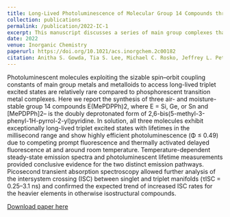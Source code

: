 ```yaml
---
title: Long-Lived Photoluminescence of Molecular Group 14 Compounds through Thermally Activated Delayed Fluorescence
collection: publications
permalink: /publication/2022-IC-1
excerpt: This manuscript discusses a series of main group complexes that show thermally activated delayed fluorescence featuring two distinct emission pathways that is modulated by the spin-orbit coupling of the central, group 14 atom.
date: 2022
venue: Inorganic Chemistry
paperurl: https://doi.org/10.1021/acs.inorgchem.2c00182
citation: Anitha S. Gowda, Tia S. Lee, Michael C. Rosko, Jeffrey L. Petersen, Felix N. Castellano, Carsten Milsmann. Long-Lived Photoluminescence of Molecular Group 14 Compounds through Thermally Activated Delayed Fluorescence. Inorg. Chem. 2022, 61(19) 7338–7348. 
---
```

Photoluminescent molecules exploiting the sizable spin–orbit coupling constants of main group metals and metalloids to access long-lived triplet excited states are relatively rare compared to phosphorescent transition metal complexes. Here we report the synthesis of three air- and moisture-stable group 14 compounds E(MePDPPh)2, where E = Si, Ge, or Sn and [MePDPPh]2– is the doubly deprotonated form of 2,6-bis(5-methyl-3-phenyl-1H-pyrrol-2-yl)pyridine. In solution, all three molecules exhibit exceptionally long-lived triplet excited states with lifetimes in the millisecond range and show highly efficient photoluminescence (Φ ≤ 0.49) due to competing prompt fluorescence and thermally activated delayed fluorescence at and around room temperature. Temperature-dependent steady-state emission spectra and photoluminescent lifetime measurements provided conclusive evidence for the two distinct emission pathways. Picosecond transient absorption spectroscopy allowed further analysis of the intersystem crossing (ISC) between singlet and triplet manifolds (τISC = 0.25–3.1 ns) and confirmed the expected trend of increased ISC rates for the heavier elements in otherwise isostructural compounds.

[Download paper here](http://t-s-lee.github.io/files/2022-05-04-IC-13.pdf)
